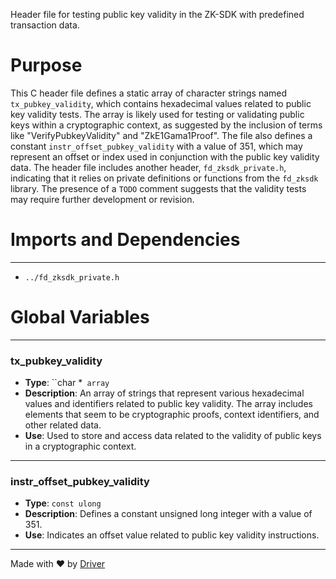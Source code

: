 <!--------------------------------------------------------------------------------->
<!-- IMPORTANT: This file is auto-generated by Driver (https://driver.ai). -------->
<!-- Manual edits may be overwritten on future commits. --------------------------->
<!--------------------------------------------------------------------------------->

Header file for testing public key validity in the ZK-SDK with predefined transaction data.

# Purpose
This C header file defines a static array of character strings named `tx_pubkey_validity`, which contains hexadecimal values related to public key validity tests. The array is likely used for testing or validating public keys within a cryptographic context, as suggested by the inclusion of terms like "VerifyPubkeyValidity" and "ZkE1Gama1Proof". The file also defines a constant `instr_offset_pubkey_validity` with a value of 351, which may represent an offset or index used in conjunction with the public key validity data. The header file includes another header, `fd_zksdk_private.h`, indicating that it relies on private definitions or functions from the `fd_zksdk` library. The presence of a `TODO` comment suggests that the validity tests may require further development or revision.
# Imports and Dependencies

---
- `../fd_zksdk_private.h`


# Global Variables

---
### tx\_pubkey\_validity
- **Type**: ``char *` array`
- **Description**: An array of strings that represent various hexadecimal values and identifiers related to public key validity. The array includes elements that seem to be cryptographic proofs, context identifiers, and other related data.
- **Use**: Used to store and access data related to the validity of public keys in a cryptographic context.


---
### instr\_offset\_pubkey\_validity
- **Type**: ``const ulong``
- **Description**: Defines a constant unsigned long integer with a value of 351.
- **Use**: Indicates an offset value related to public key validity instructions.



---
Made with ❤️ by [Driver](https://www.driver.ai/)